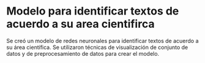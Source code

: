 # Modelo para identificar textos de acuerdo a su area cientifirca

Se creó un modelo de redes neuronales para identificar textos de acuerdo a su área científica. Se utilizaron técnicas de visualización de conjunto de datos y de preprocesamiento de datos para crear el modelo.
